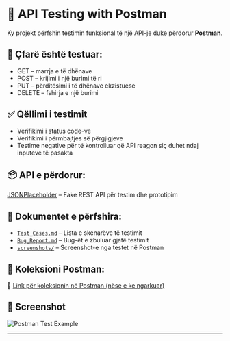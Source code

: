 # 🧪 API Testing with Postman

Ky projekt përfshin testimin funksional të një API-je duke përdorur **Postman**.

## 🔧 Çfarë është testuar:

- GET – marrja e të dhënave
- POST – krijimi i një burimi të ri
- PUT – përditësimi i të dhënave ekzistuese
- DELETE – fshirja e një burimi

## ✅ Qëllimi i testimit

- Verifikimi i status code-ve
- Verifikimi i përmbajtjes së përgjigjeve
- Testime negative për të kontrolluar që API reagon siç duhet ndaj inputeve të pasakta

## 📦 API e përdorur:

[JSONPlaceholder](https://jsonplaceholder.typicode.com/) – Fake REST API për testim dhe prototipim

## 📄 Dokumentet e përfshira:

- [`Test_Cases.md`](./Test_Cases.md) – Lista e skenarëve të testimit
- [`Bug_Report.md`](./Bug_Report.md) – Bug-ët e zbuluar gjatë testimit
- [`screenshots/`](./screenshots) – Screenshot-e nga testet në Postman

## 📎 Koleksioni Postman:

🔗 [Link për koleksionin në Postman (nëse e ke ngarkuar)](https://www.postman.com/)

## 📸 Screenshot

![Postman Test Example](./screenshots/example.png) <!-- Zëvendëso me screenshot-in tënd -->

---
